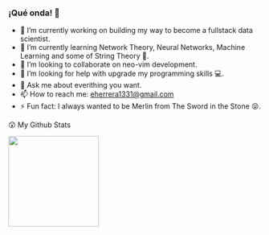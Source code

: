 ### ¡Qué onda! 👋

<!--
**emilianolel/emilianolel** is a ✨ _special_ ✨ repository because its `README.md` (this file) appears on your GitHub profile.

Here are some ideas to get you started:

-->

- 🔭 I’m currently working on building my way to become a fullstack data scientist.
- 🌱 I’m currently learning Network Theory, Neural Networks, Machine Learning and some of String Theory :moyai:.
- 👯 I’m looking to collaborate on neo-vim development.
- 🤔 I’m looking for help with upgrade my programming skills :computer:.
- 💬 Ask me about everithing you want.
- 📫 How to reach me: eherrera1331@gmail.com
- ⚡ Fun fact: I always wanted to be Merlin from The Sword in the Stone :stuck_out_tongue_closed_eyes:.

:astonished: My Github Stats 

<img height="180em" src="https://github-readme-stats.vercel.app/api?username=emilianolel&show_icons=true&hide_border=true&&count_private=true&include_all_commits=true" />



